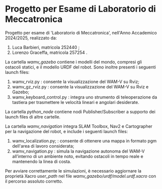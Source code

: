 # Progetto per Esame di Laboratorio di Meccatronica
Progetto per esame di 'Laboratorio di Meccatronica', nell'Anno Accademico 2024/2025, realizzato da:
1. Luca Barbieri, matricola 252440 ;
2. Lorenzo Graceffa, matricola 257254 .

La cartella _wamv_gazebo_ contiene i modelli del mondo, compresi gli ostacoli statici, e il modello URDF del robot. Sono inoltre presenti i seguenti launch files:
1. wamv_rviz.py : consente la visualizzazione del WAM-V su Rviz;
2. wamv_gz_rviz.py : consente la visualizzazione del WAM-V su Rviz e Gazebo;
3. wamv_keyboard_control.py : integra uno strumento di teleoperazione da tastiera per trasmettere le velocità lineari e angolari desiderate.

La cartella _python_node_ contiene nodi Publisher/Subscriber a supporto dei launch files di altre cartelle.

La cartella _wamv_navigation_ integra SLAM Toolbox, Nav2 e Cartographer per la navigazione del robot, e include i seguenti launch files:
1. wamv_localization.py; : consente di ottenere una mappa in formato pgm dell'area di lavoro considerata;
2. wamv_navigation.py : simula la navigazione autonoma del WAM-V all’interno di un ambiente noto, evitando ostacoli in tempo reale e mantenendo la linea di costa.

Per avviare correttamente le simulazioni, è necessario aggiornare la proprietà Xacro _user_path_ nel file _wamv_gazebo/urdf/model.urdf.xacro_ con il percorso assoluto corretto.